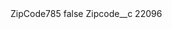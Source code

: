 <?xml version="1.0" encoding="UTF-8"?>
<CustomMetadata xmlns="http://soap.sforce.com/2006/04/metadata" xmlns:xsi="http://www.w3.org/2001/XMLSchema-instance" xmlns:xsd="http://www.w3.org/2001/XMLSchema">
    <label>ZipCode785</label>
    <protected>false</protected>
    <values>
        <field>Zipcode__c</field>
        <value xsi:type="xsd:string">22096</value>
    </values>
</CustomMetadata>

